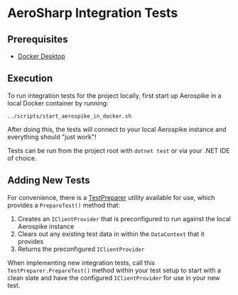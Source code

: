 # AeroSharp Integration Tests

## Prerequisites

- [Docker Desktop](https://www.docker.com/products/docker-desktop)

## Execution

To run integration tests for the project locally, first start up Aerospike in a local Docker container by running:

```
../scripts/start_aerospike_in_docker.sh
```

After doing this, the tests will connect to your local Aerospike instance and everything should "just work"!

Tests can be run from the project root with `dotnet test` or via your .NET IDE of choice.

## Adding New Tests

For convenience, there is a [TestPreparer](../AeroSharp.Tests/Utility/TestPreparer.cs) utility available for use, which provides a `PrepareTest()` method that:

1. Creates an `IClientProvider` that is preconfigured to run against the local Aerospike instance
2. Clears out any existing test data in within the `DataContext` that it provides
3. Returns the preconfigured `IClientProvider`

When implementing new integration tests, call this `TestPreparer.PrepareTest()` method within your test setup to start with a clean slate and have the configured `IClientProvider` for use in your new test.
